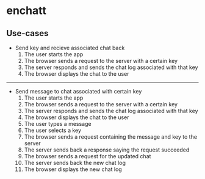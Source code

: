 # enchatt

## Use-cases
- Send key and recieve associated chat back
    1. The user starts the app
    2. The browser sends a request to the server with a certain key
    3. The server responds and sends the chat log associated with that key
    4. The browser displays the chat to the user
___

- Send message to chat associated with certain key
    1. The user starts the app
    2. The browser sends a request to the server with a certain key
    3. The server responds and sends the chat log associated with that key
    4. The browser displays the chat to the user
    5. The user types a message
    6. The user selects a key
    7. The browser sends a request containing the message and key to the server
    8. The server sends back a response saying the request succeeded
    9. The browser sends a request for the updated chat
    10. The server sends back the new chat log
    11. The browser displays the new chat log
